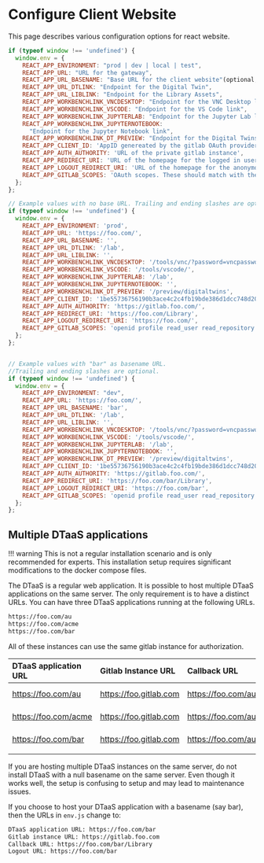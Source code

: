 # Configure Client Website

This page describes various configuration options for react website.

  ```js
  if (typeof window !== 'undefined') {
    window.env = {
      REACT_APP_ENVIRONMENT: "prod | dev | local | test",
      REACT_APP_URL: "URL for the gateway",
      REACT_APP_URL_BASENAME: "Base URL for the client website"(optional, can be null),
      REACT_APP_URL_DTLINK: "Endpoint for the Digital Twin",
      REACT_APP_URL_LIBLINK: "Endpoint for the Library Assets",
      REACT_APP_WORKBENCHLINK_VNCDESKTOP: "Endpoint for the VNC Desktop link",
      REACT_APP_WORKBENCHLINK_VSCODE: "Endpoint for the VS Code link",
      REACT_APP_WORKBENCHLINK_JUPYTERLAB: "Endpoint for the Jupyter Lab link",
      REACT_APP_WORKBENCHLINK_JUPYTERNOTEBOOK:
        "Endpoint for the Jupyter Notebook link",
      REACT_APP_WORKBENCHLINK_DT_PREVIEW: "Endpoint for the Digital Twins page preview",
      REACT_APP_CLIENT_ID: 'AppID genereated by the gitlab OAuth provider',
      REACT_APP_AUTH_AUTHORITY: 'URL of the private gitlab instance',
      REACT_APP_REDIRECT_URI: 'URL of the homepage for the logged in users of the website',
      REACT_APP_LOGOUT_REDIRECT_URI: 'URL of the homepage for the anonymous users of the website',
      REACT_APP_GITLAB_SCOPES: 'OAuth scopes. These should match with the scopes set in gitlab OAuth provider',
    };
  };

  // Example values with no base URL. Trailing and ending slashes are optional.
  if (typeof window !== 'undefined') {
    window.env = {
      REACT_APP_ENVIRONMENT: 'prod',
      REACT_APP_URL: 'https://foo.com/',
      REACT_APP_URL_BASENAME: '',
      REACT_APP_URL_DTLINK: '/lab',
      REACT_APP_URL_LIBLINK: '',
      REACT_APP_WORKBENCHLINK_VNCDESKTOP: '/tools/vnc/?password=vncpassword',
      REACT_APP_WORKBENCHLINK_VSCODE: '/tools/vscode/',
      REACT_APP_WORKBENCHLINK_JUPYTERLAB: '/lab',
      REACT_APP_WORKBENCHLINK_JUPYTERNOTEBOOK: '',
      REACT_APP_WORKBENCHLINK_DT_PREVIEW: '/preview/digitaltwins',
      REACT_APP_CLIENT_ID: '1be55736756190b3ace4c2c4fb19bde386d1dcc748d20b47ea8cfb5935b8446c',
      REACT_APP_AUTH_AUTHORITY: 'https://gitlab.foo.com/',
      REACT_APP_REDIRECT_URI: 'https://foo.com/Library',
      REACT_APP_LOGOUT_REDIRECT_URI: 'https://foo.com/',
      REACT_APP_GITLAB_SCOPES: 'openid profile read_user read_repository api',
    };
  };


  // Example values with "bar" as basename URL.
  //Trailing and ending slashes are optional.
  if (typeof window !== 'undefined') {
    window.env = {
      REACT_APP_ENVIRONMENT: "dev",
      REACT_APP_URL: 'https://foo.com/',
      REACT_APP_URL_BASENAME: 'bar',
      REACT_APP_URL_DTLINK: '/lab',
      REACT_APP_URL_LIBLINK: '',
      REACT_APP_WORKBENCHLINK_VNCDESKTOP: '/tools/vnc/?password=vncpassword',
      REACT_APP_WORKBENCHLINK_VSCODE: '/tools/vscode/',
      REACT_APP_WORKBENCHLINK_JUPYTERLAB: '/lab',
      REACT_APP_WORKBENCHLINK_JUPYTERNOTEBOOK: '',
      REACT_APP_WORKBENCHLINK_DT_PREVIEW: '/preview/digitaltwins',
      REACT_APP_CLIENT_ID: '1be55736756190b3ace4c2c4fb19bde386d1dcc748d20b47ea8cfb5935b8446c',
      REACT_APP_AUTH_AUTHORITY: 'https://gitlab.foo.com/',
      REACT_APP_REDIRECT_URI: 'https://foo.com/bar/Library',
      REACT_APP_LOGOUT_REDIRECT_URI: 'https://foo.com/bar',
      REACT_APP_GITLAB_SCOPES: 'openid profile read_user read_repository api',
    };
  };
  ```

## Multiple DTaaS applications

<!-- markdownlint-disable MD046 -->
<!-- prettier-ignore -->
!!! warning
    This is not a regular installation scenario and is only
    recommended for experts.
    This installation setup requires significant modifications
    to the docker compose files.
<!-- markdownlint-enable MD046 -->

The DTaaS is a regular web application. It is possible to host multiple DTaaS
applications on the same server. The only requirement is to have a distinct URLs.
You can have three DTaaS applications running at the following URLs.

```txt
https://foo.com/au
https://foo.com/acme
https://foo.com/bar
```

All of these instances can use the same gitlab instance for authorization.

| DTaaS application URL | Gitlab Instance URL | Callback URL | Logout URL | Application ID |
|:----|:----|:----|:----|:----|
| <https://foo.com/au> | <https://foo.gitlab.com> | <https://foo.com/au/Library> | <https://foo.com/au> | autogenerated by gitlab |
| <https://foo.com/acme> | <https://foo.gitlab.com> | <https://foo.com/au/Library> | <https://foo.com/au> | autogenerated by gitlab |
| <https://foo.com/bar> | <https://foo.gitlab.com> | <https://foo.com/au/Library> | <https://foo.com/au> | autogenerated by gitlab |
||

If you are hosting multiple DTaaS instances on the same server,
do not install DTaaS with a null basename on the same server.
Even though it works well, the setup is confusing to setup
and may lead to maintenance issues.

If you choose to host your DTaaS application with a basename (say bar), then the
URLs in `env.js` change to:

```txt
DTaaS application URL: https://foo.com/bar
Gitlab instance URL: https://gitlab.foo.com
Callback URL: https://foo.com/bar/Library
Logout URL: https://foo.com/bar
```
